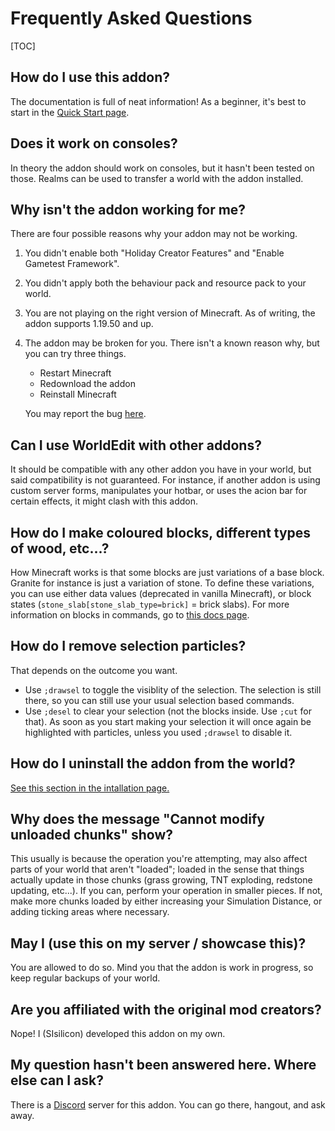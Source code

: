 # Frequently Asked Questions

[TOC]

## How do I use this addon?

The documentation is full of neat information! As a beginner, it's best to start in the [Quick Start page](quick_start.md).

## Does it work on consoles?

In theory the addon should work on consoles, but it hasn't been tested on those. Realms can be used to transfer a world with the addon installed.

## Why isn't the addon working for me?

There are four possible reasons why your addon may not be working.

1. You didn't enable both "Holiday Creator Features" and "Enable Gametest Framework".
2. You didn't apply both the behaviour pack and resource pack to your world.
3. You are not playing on the right version of Minecraft. As of writing, the addon supports 1.19.50 and up. 
4. The addon may be broken for you. There isn't a known reason why, but you can try three things.

    * Restart Minecraft
    * Redownload the addon
    * Reinstall Minecraft

    You may report the bug [here](https://github.com/SIsilicon/WorldEdit-BE/issues).

## Can I use WorldEdit with other addons?

It should be compatible with any other addon you have in your world, but said compatibility is not guaranteed. For instance, if another addon is using custom server forms, manipulates your hotbar, or uses the acion bar for certain effects, it might clash with this addon.

## How do I make coloured blocks, different types of wood, etc...?

How Minecraft works is that some blocks are just variations of a base block. Granite for instance is just a variation of stone. To define these variations, you can use either data values (deprecated in vanilla Minecraft), or block states (`stone_slab[stone_slab_type=brick]` = brick slabs). For more information on blocks in commands, go to [this docs page](usage/general/patterns.md).
 
## How do I remove selection particles?

That depends on the outcome you want.
- Use `;drawsel` to toggle the visiblity of the selection. The selection is still there, so you can still use your usual selection based commands.
- Use `;desel` to clear your selection (not the blocks inside. Use `;cut` for that). As soon as you start making your selection it will once again be highlighted with particles, unless you used `;drawsel` to disable it.

## How do I uninstall the addon from the world?

[See this section in the intallation page.](installation.md#uninstalling-from-a-world)

## Why does the message "Cannot modify unloaded chunks" show?

This usually is because the operation you're attempting, may also affect parts of your world that aren't "loaded"; loaded in the sense that things actually update in those chunks (grass growing, TNT exploding, redstone updating, etc...). If you can, perform your operation in smaller pieces. If not, make more chunks loaded by either increasing your Simulation Distance, or adding ticking areas where necessary.

## May I (use this on my server / showcase this)?

You are allowed to do so. Mind you that the addon is work in progress, so keep regular backups of your world.

## Are you affiliated with the original mod creators?

Nope! I (SIsilicon) developed this addon on my own.

## My question hasn't been answered here. Where else can I ask?

There is a [Discord](https://discord.gg/M5uAkr9WU2) server for this addon. You can go there, hangout, and ask away.
